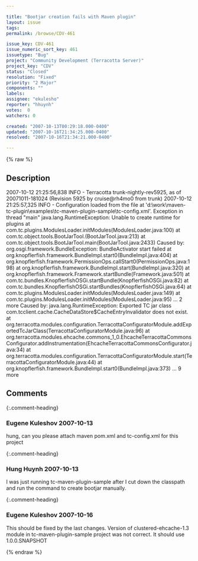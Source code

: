 ```yaml
---

title: "Bootjar creation fails with Maven plugin"
layout: issue
tags: 
permalink: /browse/CDV-461

issue_key: CDV-461
issue_numeric_sort_key: 461
issuetype: "Bug"
project: "Community Development (Terracotta Server)"
project_key: "CDV"
status: "Closed"
resolution: "Fixed"
priority: "2 Major"
components: ""
labels: 
assignee: "ekulesho"
reporter: "hhuynh"
votes:  0
watchers: 0

created: "2007-10-13T00:29:18.000-0400"
updated: "2007-10-16T21:34:25.000-0400"
resolved: "2007-10-16T21:34:21.000-0400"

---
```




{% raw %}



## Description

<div markdown="1" class="description">

2007-10-12 21:25:56,838 INFO - Terracotta trunk-nightly-rev5925, as of 20071011-181024 (Revision 5925 by cruise@rh4mo0 from trunk)
2007-10-12 21:25:57,325 INFO - Configuration loaded from the file at 'd:\work\maven-tc-plugin\examples\tc-maven-plugin-sample\tc-config.xml'.
Exception in thread "main" java.lang.RuntimeException: Unable to create runtime for plugins
        at com.tc.plugins.ModulesLoader.initModules(ModulesLoader.java:100)
        at com.tc.object.tools.BootJarTool.<init>(BootJarTool.java:213)
        at com.tc.object.tools.BootJarTool.main(BootJarTool.java:2433)
Caused by: org.osgi.framework.BundleException: BundleActivator start failed
        at org.knopflerfish.framework.BundleImpl.start0(BundleImpl.java:404)
        at org.knopflerfish.framework.PermissionOps.callStart0(PermissionOps.java:198)
        at org.knopflerfish.framework.BundleImpl.start(BundleImpl.java:320)
        at org.knopflerfish.framework.Framework.startBundle(Framework.java:501)
        at com.tc.bundles.KnopflerfishOSGi.startBundle(KnopflerfishOSGi.java:82)
        at com.tc.bundles.KnopflerfishOSGi.startBundles(KnopflerfishOSGi.java:64)
        at com.tc.plugins.ModulesLoader.initModules(ModulesLoader.java:149)
        at com.tc.plugins.ModulesLoader.initModules(ModulesLoader.java:95)
        ... 2 more
Caused by: java.lang.RuntimeException: Exported TC jar class com.tcclient.cache.CacheDataStore$CacheEntryInvalidator does not exist.
        at org.terracotta.modules.configuration.TerracottaConfiguratorModule.addExportedTcJarClass(TerracottaConfiguratorModule.java:96)
        at org.terracotta.modules.ehcache.commons_1_0.EhcacheTerracottaCommonsConfigurator.addInstrumentation(EhcacheTerracottaCommonsConfigurator.java:34)
        at org.terracotta.modules.configuration.TerracottaConfiguratorModule.start(TerracottaConfiguratorModule.java:44)
        at org.knopflerfish.framework.BundleImpl.start0(BundleImpl.java:373)
        ... 9 more

</div>

## Comments


{:.comment-heading}
### **Eugene Kuleshov** <span class="date">2007-10-13</span>

<div markdown="1" class="comment">

hung, can you please attach maven pom.xml and tc-config.xml for this project

</div>


{:.comment-heading}
### **Hung Huynh** <span class="date">2007-10-13</span>

<div markdown="1" class="comment">

I was just running tc-maven-plugin-sample after I cut down the classpath and run the command to create bootjar manually. 

</div>


{:.comment-heading}
### **Eugene Kuleshov** <span class="date">2007-10-16</span>

<div markdown="1" class="comment">

This should be fixed by the last changes. Version of clustered-ehcache-1.3 module in tc-maven-plugin-sample project was not correct. It should use 1.0.0.SNAPSHOT

<module name="clustered-ehcache-1.3" version="1.0.0.SNAPSHOT"/>

</div>



{% endraw %}
